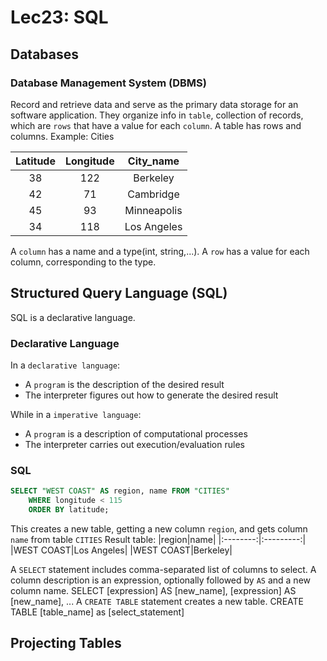 # Lec23: SQL
## Databases
### Database Management System (DBMS)
Record and retrieve data and serve as the primary data storage for an software application.
They organize info in `table`, collection of records, which are `rows` that have a value for each `column`.
A table has rows and columns.
Example: Cities

|Latitude|Longitude|City_name|
|:--------:|:---------:|:-------------:|
|38|122|Berkeley|
|42|71|Cambridge|
|45|93|Minneapolis|
|34|118|Los Angeles|

A `column` has a name and a type(int, string,...).
A `row` has a value for each column, corresponding to the type.

## Structured Query Language (SQL)
SQL is a declarative language.
### Declarative Language
In a `declarative language`:
- A `program` is the description of the desired result
- The interpreter figures out how to generate the desired result

While in a `imperative language`:
- A `program` is a description of computational processes
- The interpreter carries out execution/evaluation rules

### SQL
```sql
SELECT "WEST COAST" AS region, name FROM "CITIES"
    WHERE longitude < 115
    ORDER BY latitude;
```
This creates a new table, getting a new column `region`, and gets column `name` from table `CITIES`
Result table:
|region|name|
|:--------:|:---------:|
|WEST COAST|Los Angeles|
|WEST COAST|Berkeley|

A `SELECT` statement includes comma-separated list of columns to select.
A column description is an expression, optionally followed by `AS` and a new column name.
SELECT [expression] AS [new_name], [expression] AS [new_name], ...
A `CREATE TABLE` statement creates a new table.
CREATE TABLE [table_name] as [select_statement]

## Projecting Tables

